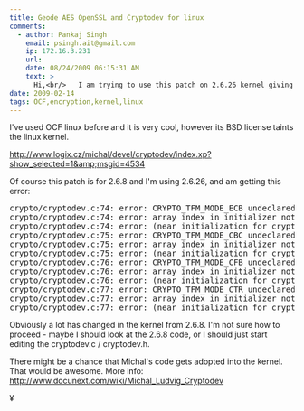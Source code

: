 ```yaml
---
title: Geode AES OpenSSL and Cryptodev for linux
comments:
  - author: Pankaj Singh
    email: psingh.ait@gmail.com
    ip: 172.16.3.231
    url:
    date: 08/24/2009 06:15:31 AM
    text: >
      Hi,<br/>   I am trying to use this patch on 2.6.26 kernel giving the same error as above. I think CRYPTO_TFM_MODE_ECB macro is not present in crypto.h from 2.6.21. So, I am getting same error even after using Michal's code changes.<br/><br/>Could some buddy help me in this? May be i am missing some thing.<br/><br/>Thanks,<br/>~Pankaj Singh
date: 2009-02-14
tags: OCF,encryption,kernel,linux
---
```

I've used OCF linux before and it is very cool, however its BSD license taints the linux kernel.

<a href="http://www.logix.cz/michal/devel/cryptodev/index.xp?show_selected=1&amp;msgid=4534">http://www.logix.cz/michal/devel/cryptodev/index.xp?show_selected=1&amp;msgid=4534
</a>

Of course this patch is for 2.6.8 and I'm using 2.6.26, and am getting this error:

<pre class="sh_sh">crypto/cryptodev.c:74: error: CRYPTO_TFM_MODE_ECB undeclared here (not in a function)
crypto/cryptodev.c:74: error: array index in initializer not of integer type
crypto/cryptodev.c:74: error: (near initialization for crypto_cipher_modes)
crypto/cryptodev.c:75: error: CRYPTO_TFM_MODE_CBC undeclared here (not in a function)
crypto/cryptodev.c:75: error: array index in initializer not of integer type
crypto/cryptodev.c:75: error: (near initialization for crypto_cipher_modes)
crypto/cryptodev.c:76: error: CRYPTO_TFM_MODE_CFB undeclared here (not in a function)
crypto/cryptodev.c:76: error: array index in initializer not of integer type
crypto/cryptodev.c:76: error: (near initialization for crypto_cipher_modes)
crypto/cryptodev.c:77: error: CRYPTO_TFM_MODE_CTR undeclared here (not in a function)
crypto/cryptodev.c:77: error: array index in initializer not of integer type
crypto/cryptodev.c:77: error: (near initialization for crypto_cipher_modes)
</pre>

Obviously a lot has changed in the kernel from 2.6.8. I'm not sure how to proceed - maybe I should look at the 2.6.8 code, or I should just start editing the cryptodev.c / cryptodev.h.

There might be a chance that Michal's code gets adopted into the kernel. That would be awesome. More info:
<a href="http://www.docunext.com/wiki/Michal_Ludvig_Cryptodev">http://www.docunext.com/wiki/Michal_Ludvig_Cryptodev
</a>

¥

